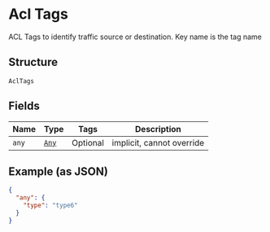 
# Acl Tags

ACL Tags to identify traffic source or destination. Key name is the tag name

## Structure

`AclTags`

## Fields

| Name | Type | Tags | Description |
|  --- | --- | --- | --- |
| `any` | [`Any`](../../doc/models/any.md) | Optional | implicit, cannot override |

## Example (as JSON)

```json
{
  "any": {
    "type": "type6"
  }
}
```


